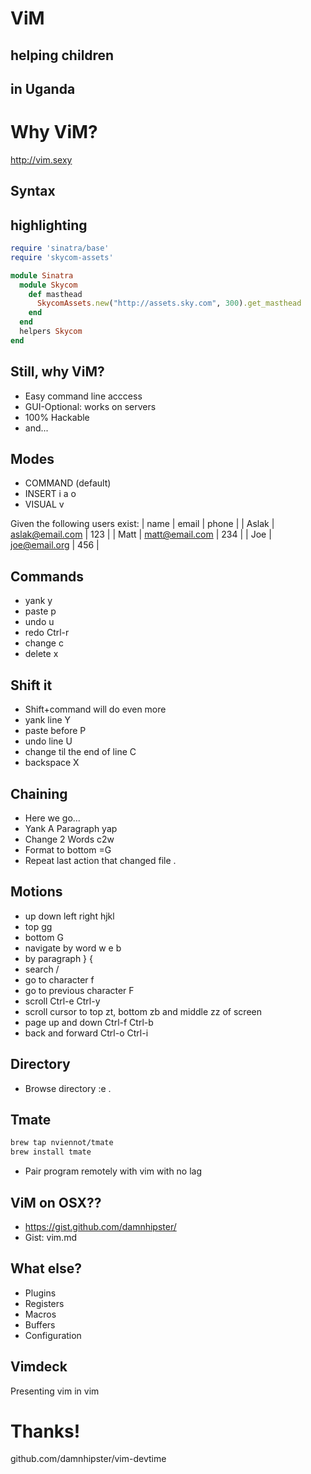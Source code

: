 # ViM

## helping children
## in Uganda


# Why ViM?

http://vim.sexy


## Syntax
## highlighting

```ruby
require 'sinatra/base'
require 'skycom-assets'

module Sinatra
  module Skycom
    def masthead
      SkycomAssets.new("http://assets.sky.com", 300).get_masthead
    end
  end
  helpers Skycom
end
```


## Still, why ViM?
- Easy command line acccess
- GUI-Optional: works on servers
- 100% Hackable
- and...


## Modes

- COMMAND (default)
- INSERT i a o
- VISUAL v



Given the following users exist:
  | name  | email           | phone |
  | Aslak | aslak@email.com | 123   |
  | Matt  | matt@email.com  | 234   |
  | Joe   | joe@email.org   | 456   |


## Commands

- yank y
- paste p
- undo u
- redo Ctrl-r
- change c
- delete x


## Shift it

- Shift+command will do even more
- yank line Y
- paste before P
- undo line U
- change til the end of line C
- backspace X


## Chaining

- Here we go...
- Yank A Paragraph yap
- Change 2 Words c2w
- Format to bottom =G
- Repeat last action that changed file .


## Motions

- up down left right hjkl
- top gg
- bottom G
- navigate by word w e b
- by paragraph } {
- search /
- go to character f
- go to previous character F
- scroll Ctrl-e Ctrl-y
- scroll cursor to top zt, bottom zb and middle zz of screen
- page up and down Ctrl-f Ctrl-b
- back and forward Ctrl-o Ctrl-i


## Directory

- Browse directory :e .


## Tmate

```bash
brew tap nviennot/tmate
brew install tmate
```

- Pair program remotely with vim with no lag


## ViM on OSX??

- https://gist.github.com/damnhipster/
- Gist: vim.md


## What else?

- Plugins
- Registers
- Macros
- Buffers
- Configuration


## Vimdeck

Presenting vim in vim


# Thanks!

github.com/damnhipster/vim-devtime
